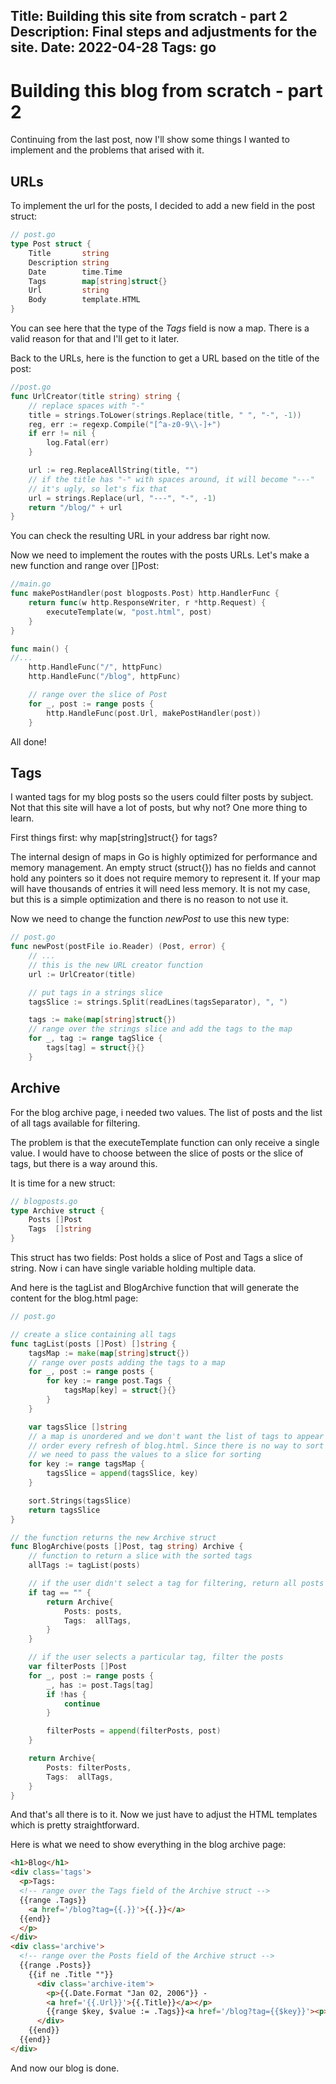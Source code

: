 Title: Building this site from scratch - part 2
Description: Final steps and adjustments for the site.
Date: 2022-04-28
Tags: go
---
# Building this blog from scratch - part 2

Continuing from the last post, now I'll show some things I wanted to implement and the problems that arised with it.

## URLs

To implement the url for the posts, I decided to add a new field in the post struct:

```go
// post.go
type Post struct {
	Title       string
	Description string
	Date        time.Time
	Tags        map[string]struct{}
	Url         string
	Body        template.HTML
}
```

You can see here that the type of the *Tags* field is now a map. There is a valid reason for that and I'll get to it later.

Back to the URLs, here is the function to get a URL based on the title of the post:

```go
//post.go
func UrlCreator(title string) string {
	// replace spaces with "-"
	title = strings.ToLower(strings.Replace(title, " ", "-", -1))
	reg, err := regexp.Compile("[^a-z0-9\\-]+")
	if err != nil {
		log.Fatal(err)
	}

	url := reg.ReplaceAllString(title, "")
	// if the title has "-" with spaces around, it will become "---"
	// it's ugly, so let's fix that
	url = strings.Replace(url, "---", "-", -1)
	return "/blog/" + url
}
```

You can check the resulting URL in your address bar right now.

Now we need to implement the routes with the posts URLs. Let's make a new function and range over []Post:

```go
//main.go
func makePostHandler(post blogposts.Post) http.HandlerFunc {
	return func(w http.ResponseWriter, r *http.Request) {
		executeTemplate(w, "post.html", post)
	}
}

func main() {
//...
	http.HandleFunc("/", httpFunc)
	http.HandleFunc("/blog", httpFunc)

	// range over the slice of Post
	for _, post := range posts {
		http.HandleFunc(post.Url, makePostHandler(post))
	}

```

All done!

## Tags

I wanted tags for my blog posts so the users could filter posts by subject. Not that this site will have a lot of posts, but why not? One more thing to learn.

First things first: why map[string]struct{} for tags?

The internal design of maps in Go is highly optimized for performance and memory management. An empty struct (struct{}) has no fields and cannot hold any pointers so it does not require memory to represent it. If your map will have thousands of entries it will need less memory. It is not my case, but this is a simple optimization and there is no reason to not use it.

Now we need to change the function *newPost* to use this new type:

```go
// post.go
func newPost(postFile io.Reader) (Post, error) {
	// ...
	// this is the new URL creator function
	url := UrlCreator(title)

	// put tags in a strings slice
	tagsSlice := strings.Split(readLines(tagsSeparator), ", ")

	tags := make(map[string]struct{})
	// range over the strings slice and add the tags to the map
	for _, tag := range tagSlice {
		tags[tag] = struct{}{}
	}
```

## Archive

For the blog archive page, i needed two values. The list of posts and the list of all tags available for filtering.

The problem is that the executeTemplate function can only receive a single value. I would have to choose between the slice of posts or the slice of tags, but there is a way around this.

It is time for a new struct:

```go
// blogposts.go
type Archive struct {
	Posts []Post
	Tags  []string
}
```

This struct has two fields: Post holds a slice of Post and Tags a slice of string. Now i can have single variable holding multiple data.

And here is the tagList and BlogArchive function that will generate the content for the blog.html page:

```go
// post.go

// create a slice containing all tags
func tagList(posts []Post) []string {
	tagsMap := make(map[string]struct{})
	// range over posts adding the tags to a map
	for _, post := range posts {
		for key := range post.Tags {
			tagsMap[key] = struct{}{}
		}
	}

	var tagsSlice []string
	// a map is unordered and we don't want the list of tags to appear in random
	// order every refresh of blog.html. Since there is no way to sort a map,
	// we need to pass the values to a slice for sorting
	for key := range tagsMap {
		tagsSlice = append(tagsSlice, key)
	}

	sort.Strings(tagsSlice)
	return tagsSlice
}

// the function returns the new Archive struct
func BlogArchive(posts []Post, tag string) Archive {
	// function to return a slice with the sorted tags
	allTags := tagList(posts)

	// if the user didn't select a tag for filtering, return all posts
	if tag == "" {
		return Archive{
			Posts: posts,
			Tags:  allTags,
		}
	}

	// if the user selects a particular tag, filter the posts
	var filterPosts []Post
	for _, post := range posts {
		_, has := post.Tags[tag]
		if !has {
			continue
		}

		filterPosts = append(filterPosts, post)
	}

	return Archive{
		Posts: filterPosts,
		Tags:  allTags,
	}
}
```

And that's all there is to it. Now we just have to adjust the HTML templates which is pretty straightforward.

Here is what we need to show everything in the blog archive page:

```html
<h1>Blog</h1>
<div class='tags'>
  <p>Tags:
  <!-- range over the Tags field of the Archive struct -->
  {{range .Tags}}
    <a href='/blog?tag={{.}}'>{{.}}</a>
  {{end}}
  </p>
</div>
<div class='archive'>
  <!-- range over the Posts field of the Archive struct -->
  {{range .Posts}}
    {{if ne .Title ""}}
      <div class='archive-item'>
        <p>{{.Date.Format "Jan 02, 2006"}} -
        <a href='{{.Url}}'>{{.Title}}</a></p>
        {{range $key, $value := .Tags}}<a href='/blog?tag={{$key}}'><p>{{$key}}</p></a>&nbsp{{end}}
      </div>
    {{end}}
  {{end}}
</div>
```

And now our blog is done.
